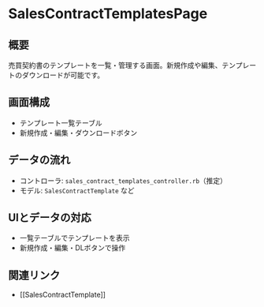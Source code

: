 # SalesContractTemplatesPage

## 概要
売買契約書のテンプレートを一覧・管理する画面。新規作成や編集、テンプレートのダウンロードが可能です。

## 画面構成
- テンプレート一覧テーブル
- 新規作成・編集・ダウンロードボタン

## データの流れ
- コントローラ: `sales_contract_templates_controller.rb`（推定）
- モデル: `SalesContractTemplate` など

## UIとデータの対応
- 一覧テーブルでテンプレートを表示
- 新規作成・編集・DLボタンで操作

## 関連リンク
- [[SalesContractTemplate]] 